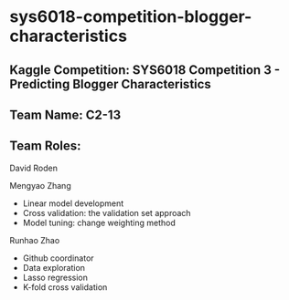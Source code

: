 # sys6018-competition-blogger-characteristics

Kaggle Competition: SYS6018 Competition 3 - Predicting Blogger Characteristics
-

Team Name: C2-13
-

Team Roles:
-

David Roden

Mengyao Zhang

- Linear model development
- Cross validation: the validation set approach
- Model tuning: change weighting method 

Runhao Zhao

- Github coordinator
- Data exploration
- Lasso regression
- K-fold cross validation
